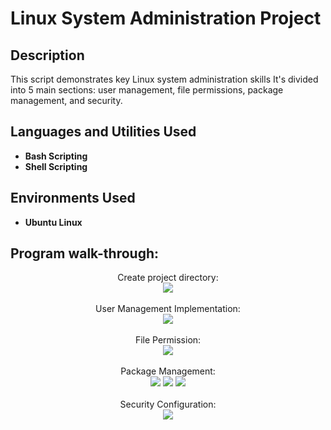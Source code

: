 <h1>Linux System Administration Project</h1>

<h2>Description</h2>
This script demonstrates key Linux system administration skills
It's divided into 5 main sections: user management, file permissions, package management, and security.
<br />


<h2>Languages and Utilities Used</h2>

- <b>Bash Scripting</b> 
- <b>Shell Scripting</b>

<h2>Environments Used </h2>

- <b>Ubuntu Linux</b> 

<h2>Program walk-through:</h2>

<p align="center">
Create project directory: <br/>
<img src="https://res.cloudinary.com/dk3bkl3ji/image/upload/v1733345192/Screenshot_2024-12-01_214343_lut3dy.png"/>
<br />
<br />
User Management Implementation:  <br/>
<img src="https://res.cloudinary.com/dk3bkl3ji/image/upload/v1733345535/Screenshot_2024-12-02_200457_fvlx2x.png"/>
<br />
<br />
File Permission: <br/>
<img src="https://res.cloudinary.com/dk3bkl3ji/image/upload/v1733345911/Screenshot_2024-12-03_194954_mtorkd.png"/>
<br />
<br />
Package Management:  <br/>
<img src="https://res.cloudinary.com/dk3bkl3ji/image/upload/v1733353967/Screenshot_2024-12-04_180949_ylxixo.png"/>
<img src="https://res.cloudinary.com/dk3bkl3ji/image/upload/v1733354092/Screenshot_2024-12-04_181035_hndcqk.png"/>
<img src="https://res.cloudinary.com/dk3bkl3ji/image/upload/v1733354179/Screenshot_2024-12-04_181151_e9gxlv.png"/>
<br />
<br />
Security Configuration:  <br/>
<img src="https://res.cloudinary.com/dk3bkl3ji/image/upload/v1733354559/Screenshot_2024-12-03_214025_qkftcn.png"/>
<br />
<br />
